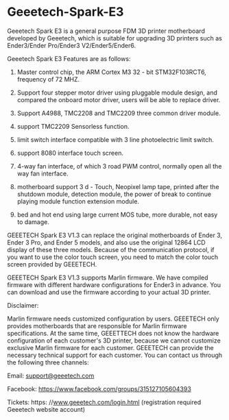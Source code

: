 # Geeetech-Spark-E3
Geeetech Spark E3 is a general purpose FDM 3D printer motherboard developed by Geeetech, which is suitable for upgrading 3D printers such as Ender3/Ender Pro/Ender3 V2/Ender5/Ender6.
  
Geeetech Spark E3 Features are as follows:

1. Master control chip, the ARM Cortex M3 32 - bit STM32F103RCT6, frequency of 72 MHZ.

2. Support four stepper motor driver using pluggable module design, and compared the onboard motor driver, users will be able to replace driver.

3. Support A4988, TMC2208 and TMC2209 three common driver module.

4. support TMC2209 Sensorless function.

5. limit switch interface compatible with 3 line photoelectric limit switch.

6. support 8080 interface touch screen.

7. 4-way fan interface, of which 3 road PWM control, normally open all the way fan interface.

8. motherboard support 3 d - Touch, Neopixel lamp tape, printed after the shutdown module, detection module, the power of break to continue playing module function extension module.

7. bed and hot end using large current MOS tube, more durable, not easy to damage.

GEEETECH Spark E3 V1.3 can replace the original motherboards of Ender 3, Ender 3 Pro, and Ender 5 models, and also use the original 12864 LCD display of these three models. Because of the communication protocol, if you want to use the color touch screen, you need to match the color touch screen provided by GEEETECH.

GEEETECH Spark E3 V1.3 supports Marlin firmware. We have compiled firmware with different hardware configurations for Ender3 in advance. You can download and use the firmware according to your actual 3D printer.


Disclaimer:

Marlin firmware needs customized configuration by users. GEEETECH only provides motherboards that are responsible for Marlin firmware specifications. At the same time, GEEETTECH does not know the hardware configuration of each customer's 3D printer, because we cannot customize exclusive Marlin firmware for each customer. GEEETECH can provide the necessary technical support for each customer. You can contact us through the following three channels:

Email: support@geeetech.com

Facebook: https://www.facebook.com/groups/315127105604393

Tickets: https: //www.geeetech.com/login.html (registration required Geeetech website account)
